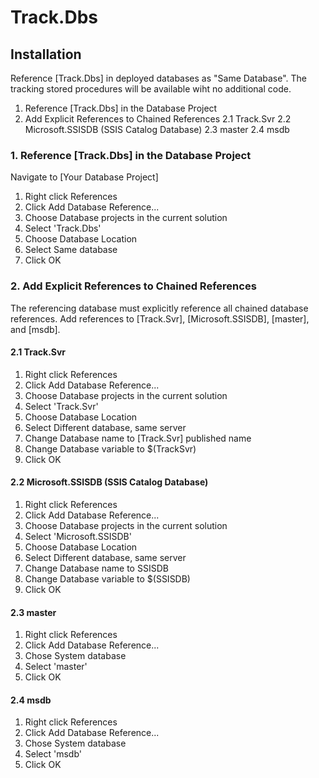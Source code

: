 ﻿# Track.Dbs

## Installation
Reference [Track.Dbs] in deployed databases as "Same Database". The tracking stored procedures will be available wiht no additional code.

1. Reference [Track.Dbs] in the Database Project
2. Add Explicit References to Chained References
2.1 Track.Svr
2.2 Microsoft.SSISDB (SSIS Catalog Database)
2.3 master
2.4 msdb

### 1. Reference [Track.Dbs] in the Database Project
Navigate to [Your Database Project]
1. Right click References
2. Click Add Database Reference...
3. Choose Database projects in the current solution
4. Select 'Track.Dbs'
5. Choose Database Location
6. Select Same database
7. Click OK

### 2. Add Explicit References to Chained References
The referencing database must explicitly reference all chained database references. Add references to [Track.Svr], [Microsoft.SSISDB], [master], and [msdb].

#### 2.1 Track.Svr
1. Right click References
2. Click Add Database Reference...
3. Choose Database projects in the current solution
4. Select 'Track.Svr'
5. Choose Database Location
6. Select Different database, same server
7. Change Database name to [Track.Svr] published name
8. Change Database variable to $(TrackSvr)
9. Click OK

#### 2.2 Microsoft.SSISDB (SSIS Catalog Database)
1. Right click References
2. Click Add Database Reference...
3. Choose Database projects in the current solution
4. Select 'Microsoft.SSISDB'
5. Choose Database Location
6. Select Different database, same server
7. Change Database name to SSISDB
8. Change Database variable to $(SSISDB)
9. Click OK

#### 2.3 master
1. Right click References
2. Click Add Database Reference...
3. Chose System database
4. Select 'master'
5. Click OK

#### 2.4 msdb
1. Right click References
2. Click Add Database Reference...
3. Chose System database
4. Select 'msdb'
5. Click OK
